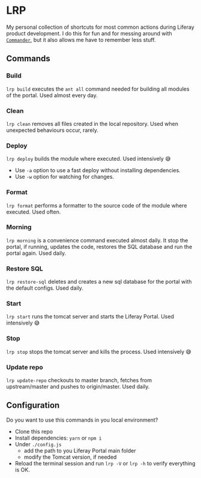 # LRP

My personal collection of shortcuts for most common actions during Liferay product development. I do this for fun and for messing around with [`Commander`](https://www.npmjs.com/package/commander), but it also allows me have to remember less stuff.

## Commands

### Build

`lrp build` executes the `ant all` command needed for building all modules of the portal. Used almost every day.

### Clean

`lrp clean` removes all files created in the local repository. Used when unexpected behaviours occur, rarely.

### Deploy

`lrp deploy` builds the module where executed. Used intensively 😅

- Use `-a` option to use a fast deploy without installing dependencies.
- Use `-w` option for watching for changes.

### Format

`lrp format` performs a formatter to the source code of the module where executed. Used often.

### Morning

`lrp morning` is a convenience command executed almost daily. It stop the portal, if running, updates the code, restores the SQL database and run the portal again. Used daily.

### Restore SQL

`lrp restore-sql` deletes and creates a new sql database for the portal with the default configs. Used daily.

### Start

`lrp start` runs the tomcat server and starts the Liferay Portal. Used intensively 😅

### Stop

`lrp stop` stops the tomcat server and kills the process. Used intensively 😅

### Update repo

`lrp update-repo` checkouts to master branch, fetches from upstream/master and pushes to origin/master. Used daily.

## Configuration

Do you want to use this commands in you local environment?

- Clone this repo
- Install dependencies: `yarn` or `npm i`
- Under `./config.js`
  - add the path to you Liferay Portal main folder
  - modify the Tomcat version, if needed
- Reload the terminal session and run `lrp -V` or `lrp -h` to verify everything is OK.
